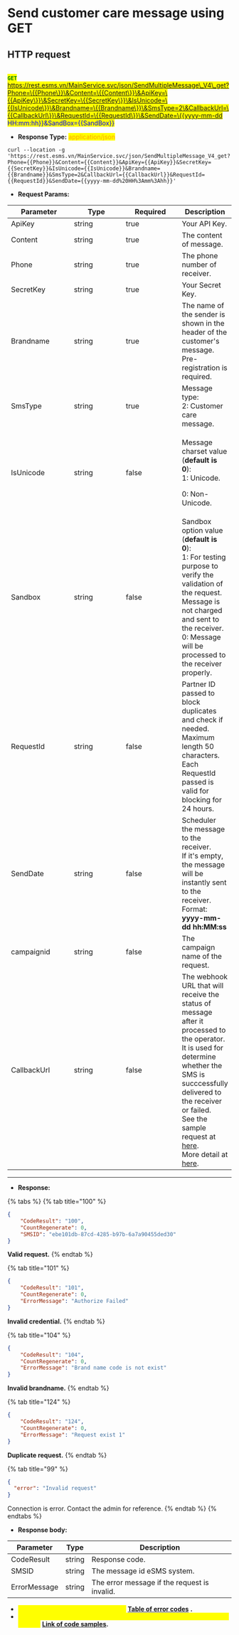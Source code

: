 # Send customer care message using GET

## HTTP request

\
<mark style="color:green;">**`GET`**</mark> <mark style="color:blue;">https://rest.esms.vn/MainService.svc/json/SendMultipleMessage\_V4\_get?Phone=\{{Phone\}}\&Content=\{{Content\}}\&ApiKey=\{{ApiKey\}}\&SecretKey=\{{SecretKey\}}\&IsUnicode=\{{IsUnicode\}}\&Brandname=\{{Brandname\}}\&SmsType=2\&CallbackUrl=\{{CallbackUrl\}}\&RequestId=\{{RequestId\}}\&SendDate=\{{yyyy-mm-dd HH:mm:hh\}}\&SandBox=\{{SandBox\}}</mark>

* **Response Type:** <mark style="color:orange;">application/json</mark>

```
curl --location -g 'https://rest.esms.vn/MainService.svc/json/SendMultipleMessage_V4_get?Phone={{Phone}}&Content={{Content}}&ApiKey={{ApiKey}}&SecretKey={{SecretKey}}&IsUnicode={{IsUnicode}}&Brandname={{Brandname}}&SmsType=2&CallbackUrl={{CallbackUrl}}&RequestId={{RequestId}}&SendDate={{yyyy-mm-dd%20HH%3Amm%3Ahh}}'
```

* **Request Params:**

<table><thead><tr><th width="148">Parameter</th><th width="136">Type</th><th width="134" data-type="checkbox">Required</th><th>Description</th></tr></thead><tbody><tr><td>ApiKey</td><td>string</td><td>true</td><td>Your API Key.</td></tr><tr><td>Content</td><td>string</td><td>true</td><td>The content of message.</td></tr><tr><td>Phone</td><td>string</td><td>true</td><td>The phone number of receiver.</td></tr><tr><td>SecretKey</td><td>string</td><td>true</td><td>Your Secret Key.</td></tr><tr><td>Brandname</td><td>string</td><td>true</td><td>The name of the sender is shown in the header of the customer's message. Pre-registration is required.</td></tr><tr><td>SmsType</td><td>string</td><td>true</td><td>Message type:<br>2: Customer care message.</td></tr><tr><td>IsUnicode</td><td>string</td><td>false</td><td><p>Message charset value (<strong>default is 0</strong>):<br>1: Unicode.</p><p>0: Non-Unicode.</p></td></tr><tr><td>Sandbox</td><td>string</td><td>false</td><td>Sandbox option value (<strong>default is 0</strong>):<br>1: For testing purpose to verify the validation of the request. Message is not charged and sent to the receiver.<br>0: Message will be processed to the receiver properly.</td></tr><tr><td>RequestId</td><td>string</td><td>false</td><td>Partner ID passed to block duplicates and check if needed.<br>Maximum length 50 characters.<br>Each RequestId passed is valid for blocking for 24 hours.</td></tr><tr><td>SendDate</td><td>string</td><td>false</td><td>Scheduler the message to the receiver.<br>If it's empty, the message will be instantly sent to the receiver.<br>Format: <strong>yyyy-mm-dd hh:MM:ss</strong></td></tr><tr><td>campaignid</td><td>string</td><td>false</td><td>The campaign name of the request.</td></tr><tr><td>CallbackUrl</td><td>string</td><td>false</td><td>The webhook URL that will receive the status of message after it processed to the operator. It is used for determine whether the SMS is succcessfully delivered to the receiver or failed.<br>See the sample request at <a href="https://samplefordevelopers.esms.vn/#20f85e1f-3d9e-4ff4-bc4f-8d9c9edbc88a">here</a>.<br>More detail at <a href="../callback-url.md">here</a>.</td></tr></tbody></table>



***

* **Response:**

{% tabs %}
{% tab title="100" %}
```json
{
    "CodeResult": "100",
    "CountRegenerate": 0,
    "SMSID": "ebe101db-87cd-4285-b97b-6a7a90455ded30"
}
```

**Valid request.**
{% endtab %}

{% tab title="101" %}
```json
{
    "CodeResult": "101",
    "CountRegenerate": 0,
    "ErrorMessage": "Authorize Failed"
}
```

**Invalid credential.**
{% endtab %}

{% tab title="104" %}
```json
{
    "CodeResult": "104",
    "CountRegenerate": 0,
    "ErrorMessage": "Brand name code is not exist"
}
```

**Invalid brandname.**
{% endtab %}

{% tab title="124" %}
```json
{
    "CodeResult": "124",
    "CountRegenerate": 0,
    "ErrorMessage": "Request exist 1"
}
```

**Duplicate request.**
{% endtab %}

{% tab title="99" %}
```json
{
  "error": "Invalid request"
}
```

Connection is error. Contact the admin for reference.
{% endtab %}
{% endtabs %}

* **Response body:**

| Parameter    | Type   | Description                                  |
| ------------ | ------ | -------------------------------------------- |
| CodeResult   | string | Response code.                               |
| SMSID        | string | The message id eSMS system.                  |
| ErrorMessage | string | The error message if the request is invalid. |

* _<mark style="color:yellow;">**The detail of error code can refer at**</mark>_ [**Table of error codes**](../table-of-error-codes.md) **.**
* _<mark style="color:yellow;">**Get the  sample of code for programing languagues to use in Postman refer at**</mark>_ [**Link  of code samples**](https://samplefordevelopers.esms.vn/#850974b9-12cf-46f5-946c-e8e15aa3585b)**.**
